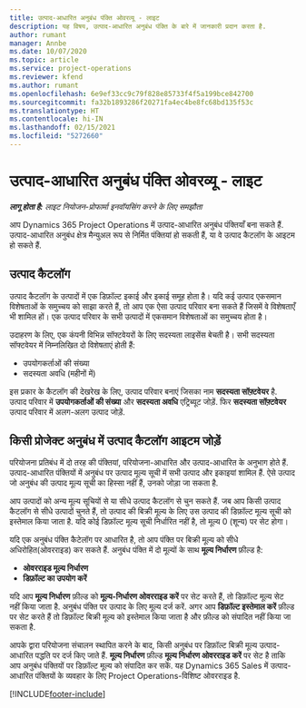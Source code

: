 ```yaml
---
title: उत्पाद-आधारित अनुबंध पंक्ति ओवरव्यू - लाइट
description: यह विषय, उत्पाद-आधारित अनुबंध पंक्ति के बारे में जानकारी प्रदान करता है.
author: rumant
manager: Annbe
ms.date: 10/07/2020
ms.topic: article
ms.service: project-operations
ms.reviewer: kfend
ms.author: rumant
ms.openlocfilehash: 6e9ef33cc9c79f828e85733f4f5a199bce842700
ms.sourcegitcommit: fa32b1893286f20271fa4ec4be8fc68bd135f53c
ms.translationtype: HT
ms.contentlocale: hi-IN
ms.lasthandoff: 02/15/2021
ms.locfileid: "5272660"
---
```

# <a name="product-based-contract-lines-overview---lite"></a>उत्पाद-आधारित अनुबंध पंक्ति ओवरव्यू - लाइट

_**लागू होता है:** लाइट नियोजन-प्रोफार्मा इनवॉयसिंग करने के लिए समझौता_

आप Dynamics 365 Project Operations में उत्पाद-आधारित अनुबंध पंक्तियाँ बना सकते हैं. उत्पाद-आधारित अनुबंध क्षेत्र मैन्युअल रूप से निर्मित पंक्तियां हो सकती हैं, या वे उत्पाद कैटलॉग के आइटम हो सकते हैं.

## <a name="product-catalog"></a>उत्पाद कैटलॉग

उत्पाद कैटलॉग के उत्पादों में एक डिफ़ॉल्ट इकाई और इकाई समूह होता है। यदि कई उत्पाद एकसमान विशेषताओं के समुच्चय को साझा करते हैं, तो आप एक ऐसा उत्पाद परिवार बना सकते हैं जिसमें वे विशेषताएँ भी शामिल हों। एक उत्पाद परिवार के सभी उत्पादों में एकसमान विशेषताओं का समुच्चय होता है।

उदाहरण के लिए, एक कंपनी विभिन्न सॉफ्टवेयरों के लिए सदस्यता लाइसेंस बेचती है। सभी सदस्यता सॉफ्टवेयर में निम्नलिखित दो विशेषताएं होती हैं:

- उपयोगकर्ताओं की संख्या
- सदस्यता अवधि (महीनों में)

इस प्रकार के कैटलॉग की देखरेख के लिए, उत्पाद परिवार बनाएं जिसका नाम **सदस्यता सॉफ़्टवेयर** है. उत्पाद परिवार में **उपयोगकर्ताओं की संख्या** और **सदस्यता अवधि** एट्रिब्यूट जोड़ें. फिर **सदस्यता सॉफ़्टवेयर** उत्पाद परिवार में अलग-अलग उत्पाद जोड़ें.

## <a name="add-product-catalog-items-to-a-project-contract"></a>किसी प्रोजेक्ट अनुबंध में उत्पाद कैटलॉग आइटम जोडे़ं

परियोजना प्रतिबंध में दो तरह की पंक्तियां, परियोजना-आधारित और उत्पाद-आधारित के अनुभाग होते हैं. उत्पाद-आधारित पंक्तियों में अनुबंध पर उत्पाद मूल्य सूची में सभी उत्पाद और इकाइयां शामिल हैं. ऐसे उत्पाद जो अनुबंध की उत्पाद मूल्य सूची का हिस्सा नहीं हैं, उनको जोड़ा जा सकता है.

आप उत्पादों को अन्य मूल्य सूचियों से या सीधे उत्पाद कैटलॉग से चुन सकते हैं. जब आप किसी उत्पाद कैटलॉग से सीधे उत्पादों चुनते हैं, तो उत्पाद की बिक्री मूल्य के लिए उस उत्पाद की डिफ़ॉल्ट मूल्य सूची को इस्तेमाल किया जाता है. यदि कोई डिफ़ॉल्ट मूल्य सूची निर्धारित नहीं है, तो मूल्य 0 (शून्य) पर सेट होगा।

यदि एक अनुबंध पंक्ति कैटेलॉग पर आधारित है, तो आप पंक्ति पर बिक्री मूल्य को सीधे अधिरोहित(ओवरराइड) कर सकते हैं. अनुबंध पंक्ति में दो मूल्यों के साथ **मूल्य निर्धारण** फ़ील्ड है:

- **ओवरराइड मूल्य निर्धारण**
- **डिफ़ॉल्ट का उपयोग करें**

यदि आप **मूल्य निर्धारण** फ़ील्ड को **मूल्य-निर्धारण ओवरराइड करें** पर सेट करते हैं, तो डिफ़ॉल्ट मूल्य सेट नहीं किया जाता है. अनुबंध पंक्ति पर उत्पाद के लिए मूल्य दर्ज करें. अगर आप **डिफ़ॉल्ट इस्तेमाल करें** फ़ील्ड पर सेट करते हैं तो डिफ़ॉल्ट बिक्री मूल्य को इस्तेमाल किया जाता है और फ़ील्ड को संपादित नहीं किया जा सकता है.

आपके द्वारा परियोजना संचालन स्थापित करने के बाद, किसी अनुबंध पर डिफ़ॉल्ट बिक्री मूल्य उत्पाद-आधारित पद्धति पर दर्ज किए जाते हैं. **मूल्य निर्धारण** फ़ील्ड **मूल्य निर्धारण ओवरराइड करें** पर सेट है ताकि आप अनुबंध पंक्तियों पर डिफ़ॉल्ट मूल्य को संपादित कर सकें. यह Dynamics 365 Sales में उत्पाद-आधारित पंक्तियों के व्यवहार के लिए Project Operations-विशिष्ट ओवरराइड है.


[!INCLUDE[footer-include](../../includes/footer-banner.md)]